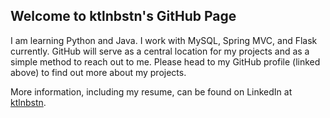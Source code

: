## Welcome to ktlnbstn's GitHub Page

I am learning Python and Java. I work with MySQL, Spring MVC, and Flask currently.
GitHub will serve as a central location for my projects and as a simple method to reach out to me. Please head to my
GitHub profile (linked above) to find out more about my projects.

More information, including my resume, can be found on LinkedIn at [ktlnbstn](https://www.linkedin.com/in/ktlnbstn/). 



